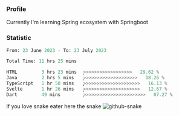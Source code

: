 ### Profile 

Currently I'm learning Spring ecosystem with Springboot

### Statistic
<!--START_SECTION:waka-->

```python
From: 23 June 2023 - To: 23 July 2023

Total Time: 11 hrs 25 mins

HTML         3 hrs 23 mins   ͎͎͎͎͎͎͎>>>>>>>>>>>>>>>>>>   29.62 %
Java         2 hrs 5 mins    ͎͎͎͎̦>>>>>>>>>>>>>>>>>>>>   18.26 %
TypeScript   1 hr 50 mins    ͎͎͎͎>>>>>>>>>>>>>>>>>>>>>   16.13 %
Svelte       1 hr 26 mins    ͎͎͎͕>>>>>>>>>>>>>>>>>>>>>   12.67 %
Dart         49 mins         ͎̞>>>>>>>>>>>>>>>>>>>>>>>   07.27 %
```

<!--END_SECTION:waka-->

If you love snake eater here the snake 
<picture>
  <source media="(prefers-color-scheme: dark)" srcset="https://github.com/pradana4648/pradana4648/blob/c0566a83ca6ea5f2e46bab00e717c4c82b4b5c4c/github-contribution-grid-snake-dark.svg" />
  <source media="(prefers-color-scheme: light)" srcset="https://github.com/pradana4648/pradana4648/blob/c0566a83ca6ea5f2e46bab00e717c4c82b4b5c4c/github-contribution-grid-snake.svg" />
  <img alt="github-snake" src="https://github.com/pradana4648/pradana4648/blob/c0566a83ca6ea5f2e46bab00e717c4c82b4b5c4c/github-contribution-grid-snake.svg" />
</picture>
